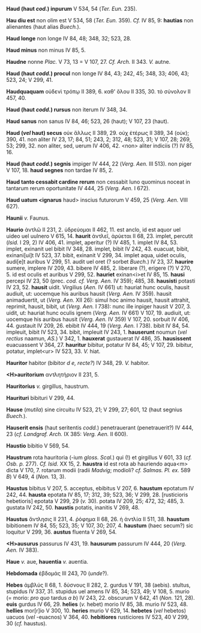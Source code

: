 **Haud (haut *cod.*) inpurum** V 534, 54 (*Ter. Eun.* 235).

**Hau diu est** non olim est V 534, 58 (*Ter. Eun.* 359). *Cf.* IV 85,
9: **hautias** non alienantes (haut alias *Buech.*).

**Haud longe** non longe IV 84, 48; 348, 32; 523, 28.

**Haud minus** non minus IV 85, 5.

**Haudne** nonne *Plac.* V 73, 13 = V 107, 27. *Cf. Arch.* II 343. *V.*
autne.

**Haud (haut *codd.*) procul** non longe IV 84, 43; 242, 45; 348,
33; 406, 43; 523, 24; V 299, 41.

**Haudquaquam** οὐδενὶ τρόπῳ II 389, 6. καθ' ὅλου II 335, 30. τὸ σύνολον
II 457, 40.

**Haud (haut *codd.*) rursus** non iterum IV 348, 34.

**Haud sanus** non sanus IV 84, 46; 523, 26 (haut); V 107, 23 (haut).

**Haud (*vel* haut) secus** οὐκ ἄλλως II 389, 29. οὐχ ἑτέρως II 389,
34 (οὐκ); 390, 41. non aliter IV 23, 17; 84, 51; 243, 2; 312, 48; 523,
31; V 107, 28; 269, 53; 299, 32. non aliter, sed, uerum IV 406, 42.
\<non\> aliter indiciis (?) IV 85, 16.

**Haud (haut *codd.*) segnis** impiger IV 444, 22 (*Verg. Aen.*
III 513). non piger V 107, 18. **haud segnes** non tardae IV 85, 2.

**Haud tanto cessabit cardine rerum** non cessabit Iuno quominus noceat
in tantarum rerum oportunitate IV 444, 25 (*Verg. Aen.* I 672).

**Haud uatum \<ignarus** haud\> inscius futurorum V 459, 25 (*Verg.
Aen.* VIII 627).

**Haunii** *v.* Faunus.

**Haurio** ἀντλῶ II 231, 2. ὑδρεύομαι II 462, 11. est anclo, id est
aquor uel uideo uel uulnero V 615, 14. **haurit** ἀντλεῖ, ἀρύεται II 68,
23. implet, percutit (*Isid.* I 29, 2) IV 406, 41. implet, aperitur (?)
IV 485, 1. implet IV 84, 53. implet, exinanit uel bibit IV 348, 28.
implet, bibit IV 242, 43. euacuat, bibit, exinani[ui]t IV 523, 37.
bibit, exinanit V 299, 34. implet aqua, uidet oculis, audi[e]t auribus
V 299, 51. audit uel oret (? sorbet *Buech.*) IV 23, 37. **haurire**
sumere, implere IV 209, 43. bibere IV 485, 2. liberare (?), erigere (?)
V 270, 5. id est oculis et auribus V 299, 52. **hauriet** exinan\<i\>et
IV 85, 15. **hausi** percepi IV 23, 50 (prec. *cod. cf. Verg. Aen.* IV
359); 485, 38. **hausisti** potasti IV 23, 52. **hausit** uidit.
Virgilius (*Aen.* IV 661) ut: hauriat hunc oculis, hausit audiuit, ut:
uocemque his auribus hausit (*Verg. Aen.* IV 359). hausit
animaduertit, ut (*Verg. Aen.* XII 26): simul hoc animo hausit, hausit
attrahit, reprimit, hausit, bibit, ut (*Verg. Aen.* I 738): nunc ille
inpiger hausit V 207, 3. uidit, ut: hauriat hunc oculis ignem (*Verg.*
*Aen.* IV 661) V 107, 19. audiuit, ut: uocemque his auribus hausit
(*Verg. Aen.* IV 359) V 107, 20. sorbuit IV 406, 44. gustauit IV 209,
26. ebibit IV 444, 19 (*Verg. Aen.* I 738). bibit IV 84, 54. impleuit,
bibit IV 523, 34. bibit, impleuit IV 243, 1. **hauserunt** noumun (*vel*
*rectius* naamun, *AS.*) V 342, 1. **hauxerat** gustauerat IV 486, 35.
**hausissent** euacuassent V 364, 27. **hauritur** bibitur, potatur IV
84, 45; V 107, 29. bibitur, potatur, implet\<ur\> IV 523, 33. *V.* hiat.

**Hauritor** habitor (bibitor *d e, recte?*) IV 348, 29. *V.* habitor.

**\<H\>auritorium** αντλητήριον II 231, 5.

**Hauritorius** *v.* girgillus, haustrum.

**Haurituri** bibituri V 299, 44.

**Hause** (*mutila*) sine circuitu IV 523, 21; V 299, 27; 601, 12 (haut
segnius *Buech.*).

**Hauserit ensis** (haut seritentis *codd.*) penetrauerant
(penetrauerit?) IV 444, 23 (*cf. Landgraf. Arch.* IX 385: *Verg. Aen.*
II 600).

**Haustio** bibitio V 569, 54.

**Haustrum** rota hauritoria (-ium *gloss. Scal.*) qui (!) et girgillus
V 601, 33 (*cf. Osb. p.* 277). *Cf. Isid.* XX 15, 2. **haustra** id est
rota ab hauriendo aqua\<m\> dicta V 170, 7. rotarum modii (radii
*Madvig*; modioli? *cf. Salmas. Pl. ex.* 589 *B*) V 649, 4 (*Non.* 13,
3).

**Haustus** bibitus V 207, 5. acceptus, ebibitus V 207, 6. **haustum**
epotatum IV 242, 44. **hausta** epotata IV 85, 17; 312, 39; 523, 36; V
299, 28. [rusticioris hebetioris] epotata V 299, 29 (*v.* 30). potata
IV 209, 25; 472, 32; 485, 3. gustata IV 242, 50. **haustis** potatis,
inanitis V 269, 48.

**Haustus** ἄντλησις II 231, 4. ῥόφημα II 68, 26. ἡ ἀντλία II 511, 38.
**haustum** bibitionem IV 84, 55; 523, 35; V 107, 30; 207, 4.
**haustum** (haec secum?) sic loquitur V 299, 36. **austus** fluenta V
269, 54.

**\<H\>ausurus** passurus IV 431, 19. **hausurum** passurum IV 444, 20
(*Verg. Aen.* IV 383).

**Haue** *v.* aue, **hauentia** *v.* auentia.

**Hebdomada** ἑβδομάς III 243, 70 (*unde*?).

**Hebes** ἀμβλύς II 68, 1. δύσνους II 282, 2. gurdus V 191, 38 (aebis).
stultus, stupidus IV 337, 31. stupidus uel amens IV 85, 34; 523, 49; V
108, 5. murio (= morio: *pro quo* tardus *a b*) IV 243, 22. obscurum V
642, 41 (*Non.* 121, 28). **euis** gurdus IV 66, 29. **helies** (*v.*
hebet) morio IV 85, 38. murio IV 523, 48. **hellies** mor[r]io V 300,
10. **heries** murio V 629, 14. **hebetes** (*vel* hebetos) uacuos
(*vel* -euacnos) V 364, 40. **hebitiores** rusticiores IV 523, 40 V 299,
30 (*cf.* haustus).
